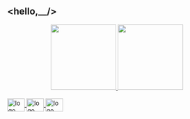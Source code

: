 ## <hello,__/>

<div align="center">
  <a href="https://github.com/kisuquinho">
  <img height="150cm" src="https://github-readme-stats.vercel.app/api?username=kisuquinho&show_icons=true&theme=midnight-purple&include_all_commits=true&count_private=true"/>
  <img height="150em" src="https://github-readme-stats.vercel.app/api/top-langs/?username=kisuquinho&layout=compact&langs_count=7&theme=midnight-purple"/>
</div>
  
<!-- ## Languages I work with: -->
  
<div style="display: inline_block"><br>
  <img align="center" alt="logo html" height="30" width="40" src="https://cdn.jsdelivr.net/gh/devicons/devicon/icons/html5/html5-original.svg">
  <img align="center" alt="logo css" height="30" width="40" src="https://cdn.jsdelivr.net/gh/devicons/devicon/icons/css3/css3-original.svg">
  <img align="center" alt="logo sass" height="30" width="40" src="https://cdn.jsdelivr.net/gh/devicons/devicon/icons/sass/sass-original.svg">
</div>
